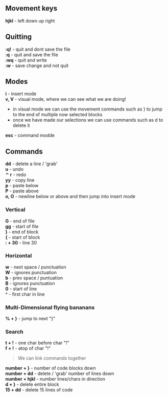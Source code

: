 ## Movement keys

**hjkl** - left down up right

## Quitting

**:q!** - quit and dont save the file  
**:q** - quit and save the file  
**:wq** - quit and write  
**:w** - save change and not quit

## Modes

**i** - insert mode  
**v, V** - visual mode, where we can see what we are doing!

- in visual mode we can use the movement commands such as } to jump to the end of multiple now selected blocks
- once we have made our selections we can use commands such as d to delete it

**esc** - command modde

## Commands

**dd** - delete a line / 'grab'  
**u** - undo  
**⌃ r** - redo  
**yy** - copy line  
**p** - paste below  
**P** - paste above  
**o, O** - newline below or above and then jump into insert mode

### Vertical

**G** - end of file  
**gg** - start of file  
**}** - end of block  
**{** - start of block  
**: + 30** - line 30

### Horizontal

**w** - next space / punctuation  
**W** - ignores punctuation  
**b** - prev space / puntuation  
**B** - ignores punctuation  
**0** - start of line  
**^** - first char in line

### Multi-Dimensional flying bananans

**% + }** - jump to next "}"

### Search

**t + !** - one char before char "!"  
**f + !** - atop of char "!"

> We can link commands together

**number + }** - number of code blocks down  
**number + dd** - delete / 'grab' number of lines down  
**number + hjkl** - number lines/chars in direction  
**d + }** - delete entire block  
**15 + dd** - delete 15 lines of code
